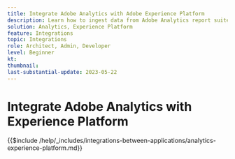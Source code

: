 ```yaml
---
title: Integrate Adobe Analytics with Adobe Experience Platform
description: Learn how to ingest data from Adobe Analytics report suites into Experience Platform.
solution: Analytics, Experience Platform
feature: Integrations
topic: Integrations
role: Architect, Admin, Developer
level: Beginner
kt:
thumbnail:
last-substantial-update: 2023-05-22
---
```


# Integrate Adobe Analytics with Experience Platform

{{$include /help/_includes/integrations-between-applications/analytics-experience-platform.md}}
